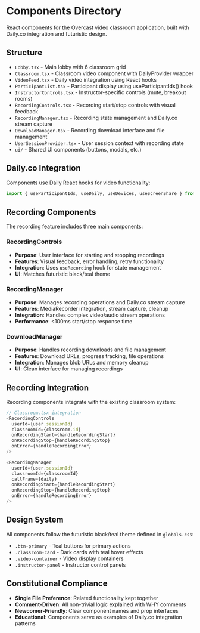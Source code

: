 # Components Directory

React components for the Overcast video classroom application, built with Daily.co integration and futuristic design.

## Structure

- `Lobby.tsx` - Main lobby with 6 classroom grid
- `Classroom.tsx` - Classroom video component with DailyProvider wrapper
- `VideoFeed.tsx` - Daily video integration using React hooks
- `ParticipantList.tsx` - Participant display using useParticipantIds() hook
- `InstructorControls.tsx` - Instructor-specific controls (mute, breakout rooms)
- `RecordingControls.tsx` - Recording start/stop controls with visual feedback
- `RecordingManager.tsx` - Recording state management and Daily.co stream capture
- `DownloadManager.tsx` - Recording download interface and file management
- `UserSessionProvider.tsx` - User session context with recording state
- `ui/` - Shared UI components (buttons, modals, etc.)

## Daily.co Integration

Components use Daily React hooks for video functionality:

```typescript
import { useParticipantIds, useDaily, useDevices, useScreenShare } from '@daily-co/daily-react';
```

## Recording Components

The recording feature includes three main components:

### RecordingControls
- **Purpose**: User interface for starting and stopping recordings
- **Features**: Visual feedback, error handling, retry functionality
- **Integration**: Uses `useRecording` hook for state management
- **UI**: Matches futuristic black/teal theme

### RecordingManager
- **Purpose**: Manages recording operations and Daily.co stream capture
- **Features**: MediaRecorder integration, stream capture, cleanup
- **Integration**: Handles complex video/audio stream operations
- **Performance**: <100ms start/stop response time

### DownloadManager
- **Purpose**: Handles recording downloads and file management
- **Features**: Download URLs, progress tracking, file operations
- **Integration**: Manages blob URLs and memory cleanup
- **UI**: Clean interface for managing recordings

## Recording Integration

Recording components integrate with the existing classroom system:

```typescript
// Classroom.tsx integration
<RecordingControls
  userId={user.sessionId}
  classroomId={classroom.id}
  onRecordingStart={handleRecordingStart}
  onRecordingStop={handleRecordingStop}
  onError={handleRecordingError}
/>

<RecordingManager
  userId={user.sessionId}
  classroomId={classroomId}
  callFrame={daily}
  onRecordingStart={handleRecordingStart}
  onRecordingStop={handleRecordingStop}
  onError={handleRecordingError}
/>
```

## Design System

All components follow the futuristic black/teal theme defined in `globals.css`:

- `.btn-primary` - Teal buttons for primary actions
- `.classroom-card` - Dark cards with teal hover effects
- `.video-container` - Video display containers
- `.instructor-panel` - Instructor control panels

## Constitutional Compliance

- **Single File Preference**: Related functionality kept together
- **Comment-Driven**: All non-trivial logic explained with WHY comments
- **Newcomer-Friendly**: Clear component names and prop interfaces
- **Educational**: Components serve as examples of Daily.co integration patterns
